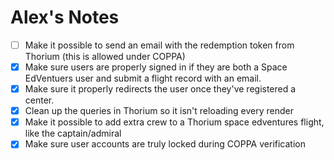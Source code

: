 # Alex's Notes

- [ ] Make it possible to send an email with the redemption token from Thorium (this is allowed under COPPA)
- [x] Make sure users are properly signed in if they are both a Space EdVentuers user and submit a flight record with an email.
- [x] Make sure it properly redirects the user once they've registered a center.
- [x] Clean up the queries in Thorium so it isn't reloading every render
- [x] Make it possible to add extra crew to a Thorium space edventures flight, like the captain/admiral
- [x] Make sure user accounts are truly locked during COPPA verification
